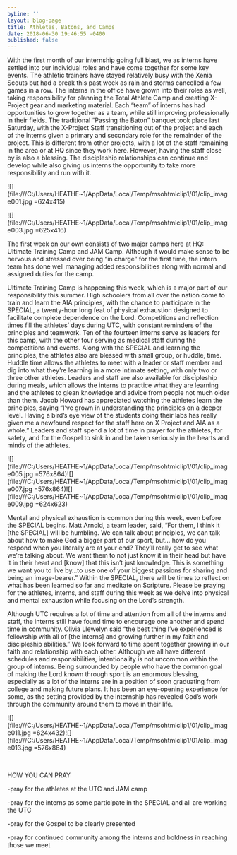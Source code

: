 ```yaml
---
byLine: ''
layout: blog-page
title: Athletes, Batons, and Camps
date: 2018-06-30 19:46:55 -0400
published: false
---
```

With the first month of our internship going full blast, we as interns have settled into our individual roles and have come together for some key events. The athletic trainers have stayed relatively busy with the Xenia Scouts but had a break this past week as rain and storms cancelled a few games in a row. The interns in the office have grown into their roles as well, taking responsibility for planning the Total Athlete Camp and creating X-Project gear and marketing material. Each “team” of interns has had opportunities to grow together as a team, while still improving professionally in their fields. The traditional “Passing the Baton” banquet took place last Saturday, with the X-Project Staff transitioning out of the project and each of the interns given a primary and secondary role for the remainder of the project. This is different from other projects, with a lot of the staff remaining in the area or at HQ since they work here. However, having the staff close by is also a blessing. The discipleship relationships can continue and develop while also giving us interns the opportunity to take more responsibility and run with it. 

![](file:///C:/Users/HEATHE\~1/AppData/Local/Temp/msohtmlclip1/01/clip_image001.jpg =624x415)

![](file:///C:/Users/HEATHE\~1/AppData/Local/Temp/msohtmlclip1/01/clip_image003.jpg =625x416)

The first week on our own consists of two major camps here at HQ: Ultimate Training Camp and JAM Camp. Although it would make sense to be nervous and stressed over being “in charge” for the first time, the intern team has done well managing added responsibilities along with normal and assigned duties for the camp. 

Ultimate Training Camp is happening this week, which is a major part of our responsibility this summer. High schoolers from all over the nation come to train and learn the AIA principles, with the chance to participate in the SPECIAL, a twenty-hour long feat of physical exhaustion designed to facilitate complete dependence on the Lord. Competitions and reflection times fill the athletes’ days during UTC, with constant reminders of the principles and teamwork. Ten of the fourteen interns serve as leaders for this camp, with the other four serving as medical staff during the competitions and events. Along with the SPECIAL and learning the principles, the athletes also are blessed with small group, or huddle, time. Huddle time allows the athletes to meet with a leader or staff member and dig into what they’re learning in a more intimate setting, with only two or three other athletes. Leaders and staff are also available for discipleship during meals, which allows the interns to practice what they are learning and the athletes to glean knowledge and advice from people not much older than them. Jacob Howard has appreciated watching the athletes learn the principles, saying “I’ve grown in understanding the principles on a deeper level. Having a bird’s eye view of the students doing their labs has really given me a newfound respect for the staff here on X Project and AIA as a whole.” Leaders and staff spend a lot of time in prayer for the athletes, for safety, and for the Gospel to sink in and be taken seriously in the hearts and minds of the athletes. 

![](file:///C:/Users/HEATHE\~1/AppData/Local/Temp/msohtmlclip1/01/clip_image005.jpg =576x864)![](file:///C:/Users/HEATHE\~1/AppData/Local/Temp/msohtmlclip1/01/clip_image007.jpg =576x864)![](file:///C:/Users/HEATHE\~1/AppData/Local/Temp/msohtmlclip1/01/clip_image009.jpg =624x623)

Mental and physical exhaustion is common during this week, even before the SPECIAL begins. Matt Arnold, a team leader, said, “For them, I think it \[the SPECIAL\] will be humbling. We can talk about principles, we can talk about how to make God a bigger part of our sport, but… how do you respond when you literally are at your end? They’ll really get to see what we’re talking about. We want them to not just know it in their head but have it in their heart and \[know\] that this isn’t just knowledge. This is something we want you to live by…to use one of your biggest passions for sharing and being an image-bearer.” Within the SPECIAL, there will be times to reflect on what has been learned so far and meditate on Scripture. Please be praying for the athletes, interns, and staff during this week as we delve into physical and mental exhaustion while focusing on the Lord’s strength. 

Although UTC requires a lot of time and attention from all of the interns and staff, the interns still have found time to encourage one another and spend time in community. Olivia Llewelyn said “the best thing I’ve experienced is fellowship with all of \[the interns\] and growing further in my faith and discipleship abilities.” We look forward to time spent together growing in our faith and relationship with each other. Although we all have different schedules and responsibilities, intentionality is not uncommon within the group of interns. Being surrounded by people who have the common goal of making the Lord known through sport is an enormous blessing, especially as a lot of the interns are in a position of soon graduating from college and making future plans. It has been an eye-opening experience for some, as the setting provided by the internship has revealed God’s work through the community around them to move in their life.

![](file:///C:/Users/HEATHE\~1/AppData/Local/Temp/msohtmlclip1/01/clip_image011.jpg =624x432)![](file:///C:/Users/HEATHE\~1/AppData/Local/Temp/msohtmlclip1/01/clip_image013.jpg =576x864)

 

HOW YOU CAN PRAY

-pray for the athletes at the UTC and JAM camp

-pray for the interns as some participate in the SPECIAL and all are working the UTC

-pray for the Gospel to be clearly presented 

-pray for continued community among the interns and boldness in reaching those we meet